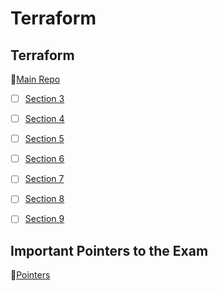 # Terraform


## Terraform
📑[Main Repo](https://github.com/zealvora/terraform-beginner-to-advanced-resource)

- [ ] [Section 3](https://docs.google.com/document/d/179clqsxOGQa-iGKu1dcmz89Vpso9-7Of8opIkXwPr_k/edit?usp=sharing)

- [ ] [Section 4](https://docs.google.com/document/d/1zAtDbdmvU8qRTVhxrNq_izjlJz2UBd3VnTQvXFzgKyI/edit?usp=sharing)

- [ ] [Section 5](https://docs.google.com/document/d/156GDBzJo-SChuGxoeDTIpFFEbXVT8aPzDFaZdMPJ-qk/edit?usp=sharing)

- [ ] [Section 6](https://docs.google.com/document/d/1t8kNEBG1xwob-OabZfF3Ynyw90A7spOWdWD7fTHdj7M/edit?usp=sharing)

- [ ] [Section 7](https://docs.google.com/document/d/1QH8gMz5Rp_J4e7dODQqmFSM5XabGZiGWKOoOFkJtls4/edit?usp=sharing)

- [ ] [Section 8](https://docs.google.com/document/d/1fNKP1b6Uv1hav03idiaTgbuxHgJ9ujzOh2ALoMBVovE/edit?usp=sharing)

- [ ] [Section 9](https://docs.google.com/document/d/1N_8M8wpCgiZ0D2CXgYuypKBAvtkwduQJ4gdtpVyD1as/edit?usp=sharing)

## Important Pointers to the Exam
📑[Pointers](https://docs.google.com/document/d/1bgeX2W_f2BQ1uGlNZR5yIk9KUxnPK-VUQs_Hax3mPi0/edit?usp=sharing)

